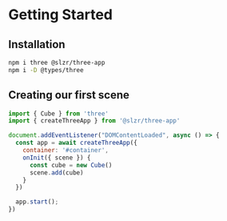# Getting Started

## Installation

```sh
npm i three @slzr/three-app
npm i -D @types/three
```

## Creating our first scene

```js
import { Cube } from 'three'
import { createThreeApp } from '@slzr/three-app'

document.addEventListener("DOMContentLoaded", async () => {
  const app = await createThreeApp({
    container: '#container',
    onInit({ scene }) {
      const cube = new Cube()
      scene.add(cube)
    }
  })

  app.start();
})
```
